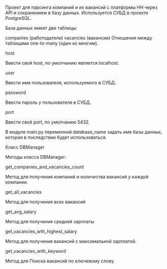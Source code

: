 Проект для парсинга компаний и их вакансий с платформы HH через API и сохранением в базу данных. Используется СУБД в проекте PostgreSQL.


База данных имеет две таблицы:

companies (работодатели)
vacancies (вакансии)
Отношения между таблицами one-to-many (один ко многим).


host

Ввести свой host, по умолчанию является localhost.

user

Ввести имя пользователя, используемого в СУБД.

password

Ввести пароль у пользователя в СУБД.

port

Ввести свой port, по умолчанию 5432.

В модуле main.py переменной database_name задать имя базы данных, которая в последствии будет использоваться.

Класс DBManager

Методы класса DBManager:

get_companies_and_vacancies_count

Метод для получения компаний и количества вакансий у каждой компании.

get_all_vacancies

Метод для получения всех вакансий

get_avg_salary

Метод для получения средней зарплаты

get_vacancies_wth_highest_salary

Метод для получения вакансий с максимальной зарплатой.

get_vacancies_with_keyword

Метод для Поиска вакансий по ключевому слову.
